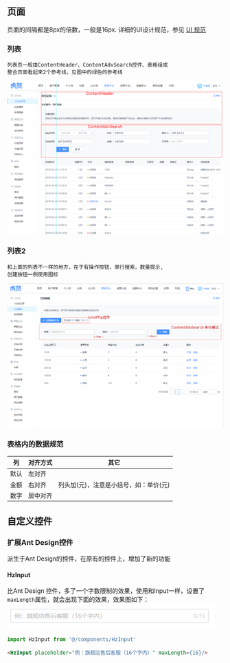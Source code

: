 
## 页面
页面的间隔都是8px的倍数，一般是16px.
详细的UI设计规范，参见 [UI 规范](https://lanhuapp.com/web/#/item/project/board?pid=eae1207f-b117-430b-9c42-f50b92af5f37)

### 列表
    列表页一般由ContentHeader、ContentAdvSearch控件、表格组成
    整合页面看起来2个参考线，见图中的绿色的参考线
![列表](UI规范/list.png)

### 列表2
    和上面的列表不一样的地方，在于有操作按钮，单行搜索，数量提示,
    创建按钮一例使用图标

![列表2](UI规范/list2.png)

### 表格内的数据规范
| 列 | 对齐方式 | 其它 |
| ------ | ------ | -- |
| 默认 | 左对齐 |
| 金额 | 右对齐 | 列头加(元)，注意是小括号，如：单价(元) |
| 数字 | 居中对齐 |




## 自定义控件

### 扩展Ant Design控件
派生于Ant Design的控件，在原有的控件上，增加了新的功能
#### HzInput
比Ant Design 控件，多了一个字数限制的效果，使用和Input一样，设置了`maxLength`属性，就会出现下面的效果，效果图如下：  
![img](UI规范/Hz-Input.png)
``` javascript
import HzInput from '@/components/HzInput'
```
``` html
<HzInput placeholder="例：旗舰店售后客服（16个字内）" maxLength={16}/>
```
